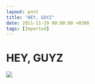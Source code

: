 ```yaml
---
layout: post
title: "HEY, GUYZ"
date: 2011-11-29 00:00:00 +0300
tags: [Imported]
---
```

# HEY, GUYZ

![](http://media.tumblr.com/tumblr_lvfebbFewS1qfp23s.jpg)